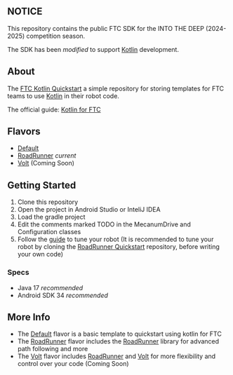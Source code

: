 ## NOTICE

This repository contains the public FTC SDK for the INTO THE DEEP (2024-2025) competition season.

The SDK has been *modified* to support [Kotlin](https://kotlinlang.org) development.

## About

The [FTC Kotlin Quickstart](https://github.com/KingsSack/FTC-Kotlin-Quickstart) a simple repository for storing templates for FTC teams to use [Kotlin](https://kotlinlang.org) in their robot code.

The official guide: [Kotlin for FTC](https://ftc-docs.firstinspires.org/en/latest/programming_resources/shared/installing_kotlin/Installing-Kotlin.html)

## Flavors

- [Default](https://github.com/KingsSack/FTC-Kotlin-Quickstart)
- [RoadRunner](https://github.com/KingsSack/FTC-Kotlin-Quickstart) *current*
- [Volt](https://github.com/KingsSack/FTC-Kotlin-Quickstart) (Coming Soon)

## Getting Started

1. Clone this repository
2. Open the project in Android Studio or InteliJ IDEA
3. Load the gradle project
4. Edit the comments marked TODO in the MecanumDrive and Configuration classes
5. Follow the [guide](https://rr.brott.dev/docs/v1-0/tuning/) to tune your robot (It is recommended to tune your robot by cloning the [RoadRunner Quickstart](https://github.com/acmerobotics/road-runner-quickstart) repository, before writing your own code)

### Specs

- Java 17 *recommended*
- Android SDK 34 *recommended*

## More Info

- The [Default](https://github.com/KingsSack/FTC-Kotlin-Quickstart) flavor is a basic template to quickstart using kotlin for FTC
- The [RoadRunner](https://github.com/KingsSack/FTC-Kotlin-Quickstart) flavor includes the [RoadRunner](https://github.com/acmerobotics/road-runner) library for advanced path following and more
- The [Volt](https://github.com/KingsSack/FTC-Kotlin-Quickstart) flavor includes [RoadRunner](https://github.com/acmerobotics/road-runner) and [Volt](https://github.com/KingsSack/volt) for more flexibility and control over your code (Coming Soon)
